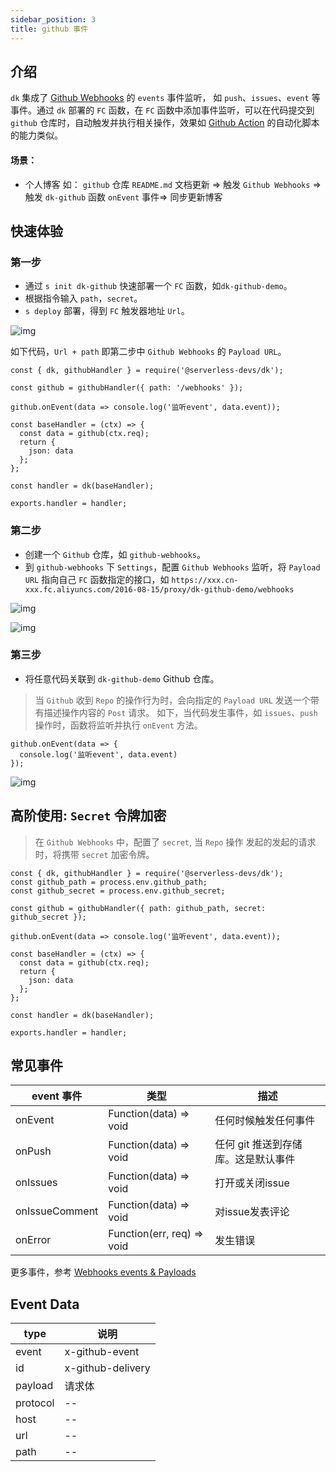 ```yaml
---
sidebar_position: 3
title: github 事件
---
```


## 介绍
`dk` 集成了 [Github Webhooks](https://docs.github.com/en/developers/webhooks-and-events/webhooks/about-webhooks) 的 `events` 事件监听， 如 `push`、`issues`、`event` 等事件。通过 `dk` 部署的 `FC` 函数，在 `FC` 函数中添加事件监听，可以在代码提交到 `github` 仓库时，自动触发并执行相关操作，效果如 [Github Action](https://docs.github.com/cn/actions) 的自动化脚本的能力类似。

#### 场景：
- 个人博客
如： `github` 仓库 `README.md` 文档更新 => 触发 `Github Webhooks` => 触发 `dk-github` 函数 `onEvent` 事件=> 同步更新博客

## 快速体验
### 第一步
- 通过 `s init dk-github` 快速部署一个 `FC` 函数，如`dk-github-demo`。
- 根据指令输入 `path`，`secret`。
- `s deploy` 部署，得到 `FC` 触发器地址 `Url`。

![img](https://img.alicdn.com/imgextra/i1/O1CN01f9WZaM1y9zmP983zK_!!6000000006537-0-tps-2344-590.jpg)

如下代码，`Url + path` 即第二步中 `Github Webhooks` 的 `Payload URL`。

```
const { dk, githubHandler } = require('@serverless-devs/dk');

const github = githubHandler({ path: '/webhooks' });

github.onEvent(data => console.log('监听event', data.event));

const baseHandler = (ctx) => {
  const data = github(ctx.req);
  return {
    json: data
  };
};

const handler = dk(baseHandler);

exports.handler = handler;
```

### 第二步
- 创建一个 `Github` 仓库，如 `github-webhooks`。
- 到 `github-webhooks` 下 `Settings`，配置 `Github Webhooks` 监听，将 `Payload URL` 指向自己 `FC` 函数指定的接口，如 `https://xxx.cn-xxx.fc.aliyuncs.com/2016-08-15/proxy/dk-github-demo/webhooks`

![img](https://img.alicdn.com/imgextra/i4/O1CN01y60HqD1pKgTznR8Qt_!!6000000005342-2-tps-2834-1020.png)

![img](https://img.alicdn.com/imgextra/i1/O1CN01SD0Hyh1DElyIDjbHV_!!6000000000185-0-tps-2780-1358.jpg)

### 第三步
- 将任意代码关联到 `dk-github-demo` Github 仓库。
> 当 `Github` 收到 `Repo` 的操作行为时，会向指定的 `Payload URL` 发送一个带有描述操作内容的 `Post` 请求。
> 如下，当代码发生事件，如 `issues`、`push` 操作时，函数将监听并执行 `onEvent` 方法。

```
github.onEvent(data => {
  console.log('监听event', data.event)
});
```
![img](https://img.alicdn.com/imgextra/i3/O1CN01QM48eL1E2EkBWUq84_!!6000000000293-0-tps-2424-976.jpg)
## 高阶使用: `Secret` 令牌加密
> 在 `Github Webhooks` 中，配置了 `secret`, 当 `Repo` 操作 发起的发起的请求时，将携带 `secret` 加密令牌。

```
const { dk, githubHandler } = require('@serverless-devs/dk');
const github_path = process.env.github_path;
const github_secret = process.env.github_secret;

const github = githubHandler({ path: github_path, secret: github_secret });

github.onEvent(data => console.log('监听event', data.event));

const baseHandler = (ctx) => {
  const data = github(ctx.req);
  return {
    json: data
  };
};

const handler = dk(baseHandler);

exports.handler = handler;
```

## 常见事件
event 事件 | 类型 | 描述
---- | --- | ---
onEvent     | Function(data) => void      | 任何时候触发任何事件
onPush      | Function(data) => void      | 任何 git 推送到存储库。这是默认事件
onIssues    | Function(data) => void      | 打开或关闭issue
onIssueComment | Function(data) => void   | 对issue发表评论
onError     | Function(err, req) => void  | 发生错误

更多事件，参考 [Webhooks events & Payloads](https://docs.github.com/en/developers/webhooks-and-events/webhooks/webhook-events-and-payloads)

## Event Data
type | 说明
--- | --- 
event | x-github-event
id    | x-github-delivery
payload | 请求体
protocol  | --
host  | --
url | --
path  | --
